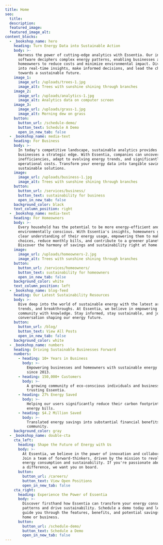 ```yaml
---
title: Home
seo:
  title:
  description:
  featured_image: 
  featured_image_alt:
content_blocks:
  - _bookshop_name: hero
    heading: Turn Energy Data into Sustainable Action
    body: >-
      Harness the power of cutting-edge analytics with Essentia. Our intuitive
      software deciphers complex energy patterns, enabling businesses and
      homeowners to reduce costs and minimize environmental impact. Dive deep
      into real-time insights, make informed decisions, and lead the charge
      towards a sustainable future.
    image_1:
      image_url: /uploads/trees-1.jpg
      image_alt: Trees with sunshine shining through branches
    image_2:
      image_url: /uploads/analytics-1.jpg
      image_alt: Analytics data on computer screen
    image_3:
      image_url: /uploads/grass-1.jpg
      image_alt: Morning dew on grass
    button:
      button_url: /schedule-demo/
      button_text: Schedule A Demo
      open_in_new_tab: false
  - _bookshop_name: media-text
    heading: For Business
    body: >-
      In today's competitive landscape, sustainable analytics provides
      businesses a strategic edge. With Essentia, companies can uncover hidden
      inefficiencies, adapt to evolving energy trends, and significantly reduce
      operational costs. Transform your energy data into tangible savings and
      sustainable solutions.
    image:
      image_url: /uploads/business-1.jpg
      image_alt: Trees with sunshine shining through branches
    button:
      button_url: /services/business/
      button_text: sustainability for business
      open_in_new_tab: false
    background_color: black
    text_column_position: right
  - _bookshop_name: media-text
    heading: For Homeowners
    body: >-
      Every household has the potential to be more energy-efficient and
      environmentally conscious. With Essentia's insights, homeowners gain a
      clear understanding of their energy usage, empowering them to make smarter
      choices, reduce monthly bills, and contribute to a greener planet.
      Discover the harmony of savings and sustainability right at home.
    image:
      image_url: /uploads/homeowners-2.jpg
      image_alt: Trees with sunshine shining through branches
    button:
      button_url: /services/homeowners/
      button_text: sustainability for homeowners
      open_in_new_tab: false
    background_color: white
    text_column_position: left
  - _bookshop_name: blog-feed
    heading: Our Latest Sustainability Resources
    body: >-
      Dive deep into the world of sustainable energy with the latest articles,
      trends, and breakthroughs. At Essentia, we believe in empowering our
      community with knowledge. Stay informed, stay sustainable, and join the
      conversation shaping our energy future.
    button:
      button_url: /blog/
      button_text: View All Posts
      open_in_new_tab: false
    background_color: white
  - _bookshop_name: numbers
    heading: Driving Sustainable Businesses Forward
    numbers:
      - heading: 10+ Years in Business
        body: >-
          Empowering businesses and homeowners with sustainable energy solutions
          since 2013.
      - heading: 150,000+ Customers
        body: >-
          A growing community of eco-conscious individuals and businesses
          trusting Essentia.
      - heading: 27% Energy Saved
        body: >-
          Helping our users significantly reduce their carbon footprint and
          energy bills.
      - heading: $4.2 Million Saved
        body: >-
          Translated energy savings into substantial financial benefits for our
          community.
    background_color: gray
  - _bookshop_name: double-cta
    cta_left:
      heading: Shape the Future of Energy with Us
      body: >-
        At Essentia, we believe in the power of innovation and collaboration.
        Join a team of forward-thinkers, driven by the mission to revolutionize
        energy consumption and sustainability. If you're passionate about making
        a difference, we want you on board.
      button:
        button_url: /careers/
        button_text: View Open Positions
        open_in_new_tab: false
    cta_right:
      heading: Experience the Power of Essentia
      body: >-
        Discover firsthand how Essentia can transform your energy consumption
        patterns and drive sustainability. Schedule a demo today and let us
        guide you through the features, benefits, and potential savings for your
        home or business.
      button:
        button_url: /schedule-demo/
        button_text: Schedule a Demo
        open_in_new_tab: false
---
```

